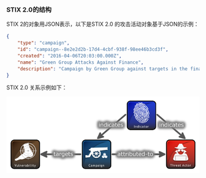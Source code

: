 ### STIX 2.0的结构

STIX 2的对象用JSON表示，以下是STIX 2.0 的攻击活动对象基于JSON的示例：

```json
{
    "type": "campaign",  
    "id": "campaign--8e2e2d2b-17d4-4cbf-938f-98ee46b3cd3f",  
    "created": "2016-04-06T20:03:00.000Z",  
    "name": "Green Group Attacks Against Finance",  
    "description": "Campaign by Green Group against targets in the financial services sector."  
}
```

STIX 2.0 关系示例如下：

![STIX Example 15](20180424-STIX-Examples15.png)

